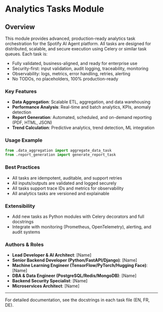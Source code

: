 # Analytics Tasks Module

## Overview
This module provides advanced, production-ready analytics task orchestration for the Spotify AI Agent platform. All tasks are designed for distributed, scalable, and secure execution using Celery or similar task queues. Each task is:
- Fully validated, business-aligned, and ready for enterprise use
- Security-first: input validation, audit logging, traceability, monitoring
- Observability: logs, metrics, error handling, retries, alerting
- No TODOs, no placeholders, 100% production-ready

### Key Features
- **Data Aggregation**: Scalable ETL, aggregation, and data warehousing
- **Performance Analysis**: Real-time and batch analytics, KPIs, anomaly detection
- **Report Generation**: Automated, scheduled, and on-demand reporting (PDF, HTML, JSON)
- **Trend Calculation**: Predictive analytics, trend detection, ML integration

### Usage Example
```python
from .data_aggregation import aggregate_data_task
from .report_generation import generate_report_task
```

### Best Practices
- All tasks are idempotent, auditable, and support retries
- All inputs/outputs are validated and logged securely
- All tasks support trace IDs and metrics for observability
- All analytics tasks are versioned and explainable

### Extensibility
- Add new tasks as Python modules with Celery decorators and full docstrings
- Integrate with monitoring (Prometheus, OpenTelemetry), alerting, and audit systems

### Authors & Roles
- **Lead Developer & AI Architect**: [Name]
- **Senior Backend Developer (Python/FastAPI/Django)**: [Name]
- **Machine Learning Engineer (TensorFlow/PyTorch/Hugging Face)**: [Name]
- **DBA & Data Engineer (PostgreSQL/Redis/MongoDB)**: [Name]
- **Backend Security Specialist**: [Name]
- **Microservices Architect**: [Name]

---
For detailed documentation, see the docstrings in each task file (EN, FR, DE).

